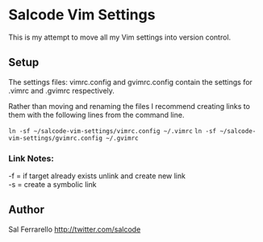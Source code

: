 Salcode Vim Settings
====================
This is my attempt to move all my Vim settings into version control.

Setup
-----
The settings files: vimrc.config and gvimrc.config contain the
settings for .vimrc and .gvimrc respectively.

Rather than moving and renaming the files I recommend creating
links to them with the following lines from the command line.

```ln -sf ~/salcode-vim-settings/vimrc.config ~/.vimrc```
```ln -sf ~/salcode-vim-settings/gvimrc.config ~/.gvimrc```

### Link Notes:
-f = if target already exists unlink and create new link   
-s = create a symbolic link


Author
------
Sal Ferrarello
http://twitter.com/salcode

